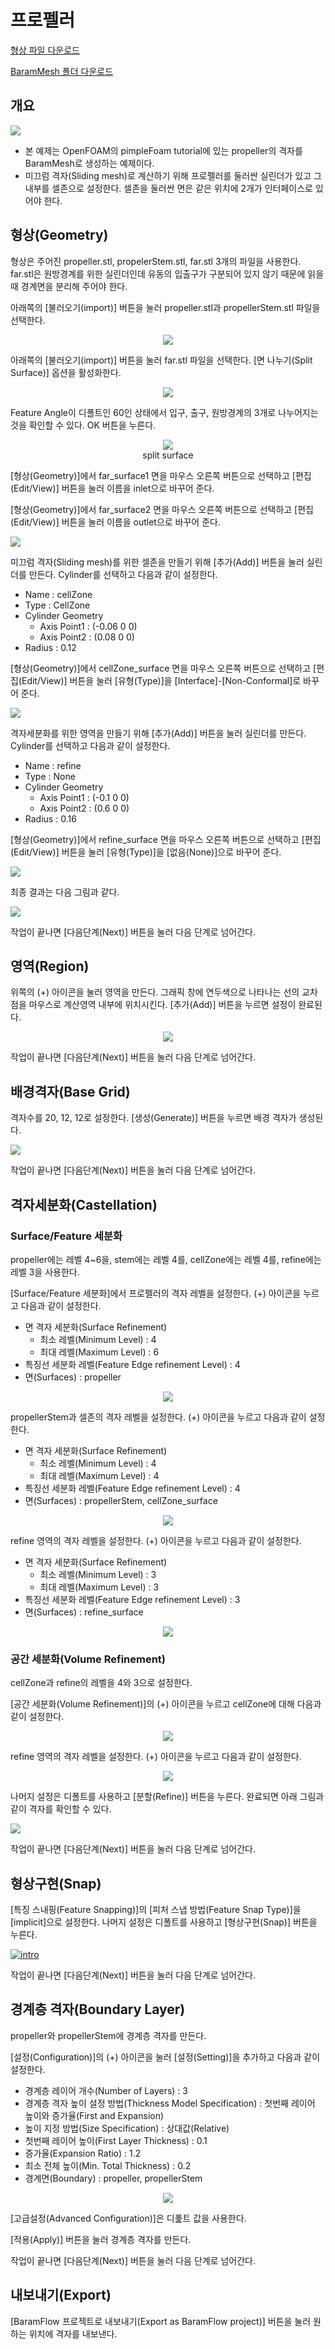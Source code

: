 # 프로펠러

[형상 파일 다운로드](https://drive.google.com/file/d/1Y0-PdoUDE6MFPLRlPVwE1Q54BMvOkn2N/view?usp=sharing) 

[BaramMesh 폴더 다운로드](https://drive.google.com/file/d/1_q807VRQmB4kM47IfswJOvukThvjwI9X/view?usp=sharing)

## 개요 

[![](https://github.com/nextfoam/baram-pages/raw/main/screenshots/propeller/intro.png)](https://github.com/nextfoam/baram-pages/raw/main/screenshots/propeller/intro.png)

* 본 예제는 OpenFOAM의 pimpleFoam tutorial에 있는 propeller의 격자를 BaramMesh로 생성하는 예제이다.
* 미끄럼 격자(Sliding mesh)로 계산하기 위해 프로펠러를 둘러싼 실린더가 있고 그 내부를 셀존으로 설정한다. 셀존을 둘러싼 면은 같은 위치에 2개가 인터페이스로 있어야 한다.

## 형상(Geometry)

형상은 주어진 propeller.stl, propelerStem.stl, far.stl 3개의 파일을 사용한다. far.stl은 원방경계를 위한 실린더인데 유동의 입출구가 구분되어 있지 않기 때문에 읽을 때 경계면을 분리해 주어야 한다. 

아래쪽의 [불러오기(import)] 버튼을 눌러 propeller.stl과 propellerStem.stl 파일을 선택한다.

<p align='center'>
    <img src="https://github.com/nextfoam/baram-pages/raw/main/screenshots/mesh/propeller/importSTL.png">
    <br>
</p>

아래쪽의 [불러오기(import)] 버튼을 눌러 far.stl 파일을 선택한다. [면 나누기(Split Surface)] 옵션을 활성화한다.

<p align='center'>
    <img src="https://github.com/nextfoam/baram-pages/raw/main/screenshots/mesh/propeller/importSTL1.png">
    <br> 
</p>

Feature Angle이 디폴트인 60인 상태에서 입구, 출구, 원방경계의 3개로 나누어지는 것을 확인할 수 있다. OK 버튼을 누른다. 

<p align='center'>
    <img src="https://github.com/nextfoam/baram-pages/raw/main/screenshots/mesh/propeller/importSTL2.png"  >
    <br> split surface
</p>

[형상(Geometry)]에서 far_surface1 면을 마우스 오른쪽 버튼으로 선택하고 [편집(Edit/View)] 버튼을 눌러 이름을 inlet으로 바꾸어 준다.

[형상(Geometry)]에서 far_surface2 면을 마우스 오른쪽 버튼으로 선택하고 [편집(Edit/View)] 버튼을 눌러 이름을 outlet으로 바꾸어 준다.

[![](https://github.com/nextfoam/baram-pages/raw/main/screenshots/mesh/propeller/geom.png)](https://github.com/nextfoam/baram-pages/raw/main/screenshots/mesh/propeller/geom.png)

미끄럼 격자(Sliding mesh)를 위한 셀존을 만들기 위해 [추가(Add)] 버튼을 눌러 실린더를 만든다. Cylinder를 선택하고 다음과 같이 설정한다.

+ Name : cellZone
+ Type : CellZone
+ Cylinder Geometry
    + Axis Point1 : (-0.06 0 0)
    + Axis Point2 : (0.08 0 0) 
+ Radius : 0.12

[형상(Geometry)]에서 cellZone\_surface 면을 마우스 오른쪽 버튼으로 선택하고 [편집(Edit/View)] 버튼을 눌러 [유형(Type)]을 [Interface]-[Non-Conformal]로 바꾸어 준다.

[![](https://github.com/nextfoam/baram-pages/raw/main/screenshots/mesh/propeller/cellZone.png)](https://github.com/nextfoam/baram-pages/raw/main/screenshots/mesh/propeller/cellZone.png)

격자세분화를 위한 영역을 만들기 위해 [추가(Add)] 버튼을 눌러 실린더를 만든다. Cylinder를 선택하고 다음과 같이 설정한다.

+ Name : refine
+ Type : None
+ Cylinder Geometry
    + Axis Point1 : (-0.1 0 0)
    + Axis Point2 : (0.6 0 0) 
+ Radius : 0.16

[형상(Geometry)]에서 refine\_surface 면을 마우스 오른쪽 버튼으로 선택하고 [편집(Edit/View)] 버튼을 눌러 [유형(Type)]을 [없음(None)]으로 바꾸어 준다.

[![](https://github.com/nextfoam/baram-pages/raw/main/screenshots/mesh/propeller/refine.png)](https://github.com/nextfoam/baram-pages/raw/main/screenshots/mesh/propeller/refine.png)

최종 결과는 다음 그림과 같다.

[![](https://github.com/nextfoam/baram-pages/raw/main/screenshots/mesh/propeller/geom1.png)](https://github.com/nextfoam/baram-pages/raw/main/screenshots/mesh/propeller/geom1.png)

작업이 끝나면 [다음단계(Next)] 버튼을 눌러 다음 단계로 넘어간다.

<!-------------------------------------------------------------------------------------------------->
## 영역(Region)

위쪽의 (+) 아이콘을 눌러 영역을 만든다. 그래픽 창에 연두색으로 나타나는 선의 교차점을 마우스로 계산영역 내부에 위치시킨다. [추가(Add)] 버튼을 누르면 설정이 완료된다.

<p align='center'>
    <img src="https://github.com/nextfoam/baram-pages/raw/main/screenshots/mesh/propeller/region.png"  >
    <br> 
</p>

작업이 끝나면 [다음단계(Next)] 버튼을 눌러 다음 단계로 넘어간다.

<!-------------------------------------------------------------------------------------------------->
## 배경격자(Base Grid)

격자수를 20, 12, 12로 설정한다. [생성(Generate)] 버튼을 누르면 배경 격자가 생성된다.

[![](https://github.com/nextfoam/baram-pages/raw/main/screenshots/mesh/propeller/baseGrid.png)](https://github.com/nextfoam/baram-pages/raw/main/screenshots/mesh/propeller/baseGrid.png)


작업이 끝나면 [다음단계(Next)] 버튼을 눌러 다음 단계로 넘어간다.

<!-------------------------------------------------------------------------------------------------->
## 격자세분화(Castellation)

### Surface/Feature 세분화

propeller에는 레벨 4~6을, stem에는 레벨 4를, cellZone에는 레벨 4를, refine에는 레벨 3을 사용한다.

[Surface/Feature 세분화]에서 프로펠러의 격자 레벨을 설정한다. (+) 아이콘을 누르고 다음과 같이 설정한다.

+ 면 격자 세분화(Surface Refinement)
    + 최소 레벨(Minimum Level) : 4
    + 최대 레벨(Maximum Level) : 6
+ 특징선 세분화 레벨(Feature Edge refinement Level) : 4
+ 면(Surfaces) : propeller

<p align='center'>
    <img src="https://github.com/nextfoam/baram-pages/raw/main/screenshots/mesh/propeller/propeller_refine_propeller.png"  >
    <br> 
</p>

propellerStem과 셀존의 격자 레벨을 설정한다. (+) 아이콘을 누르고 다음과 같이 설정한다.

+ 면 격자 세분화(Surface Refinement)
    + 최소 레벨(Minimum Level) : 4
    + 최대 레벨(Maximum Level) : 4
+ 특징선 세분화 레벨(Feature Edge refinement Level) : 4
+ 면(Surfaces) : propellerStem, cellZone\_surface

<p align='center'>
    <img src="https://github.com/nextfoam/baram-pages/raw/main/screenshots/mesh/propeller/propeller_refine_stem.png"  >
    <br> 
</p>

refine 영역의 격자 레벨을 설정한다. (+) 아이콘을 누르고 다음과 같이 설정한다.

+ 면 격자 세분화(Surface Refinement)
    + 최소 레벨(Minimum Level) : 3
    + 최대 레벨(Maximum Level) : 3
+ 특징선 세분화 레벨(Feature Edge refinement Level) : 3
+ 면(Surfaces) : refine\_surface

<p align='center'>
    <img src="https://github.com/nextfoam/baram-pages/raw/main/screenshots/mesh/propeller/propeller_refine_refine.png"  >
    <br> 
</p>

### 공간 세분화(Volume Refinement)

cellZone과 refine의 레벨을 4와 3으로 설정한다.

[공간 세분화(Volume Refinement)]의 (+) 아이콘을 누르고 cellZone에 대해 다음과 같이 설정한다. 

<p align='center'>
    <img src="https://github.com/nextfoam/baram-pages/raw/main/screenshots/mesh/propeller/propeller_refine_v1.png"  >
    <br> 
</p>

refine 영역의 격자 레벨을 설정한다. (+) 아이콘을 누르고 다음과 같이 설정한다.

<p align='center'>
    <img src="https://github.com/nextfoam/baram-pages/raw/main/screenshots/mesh/propeller/propeller_refine_v2.png"  >
    <br> 
</p>

나머지 설정은 디폴트를 사용하고 [분할(Refine)] 버튼을 누른다. 완료되면 아래 그림과 같이 격자를 확인할 수 있다.

[![](https://github.com/nextfoam/baram-pages/raw/main/screenshots/mesh/propeller/refineResult.png "")](https://github.com/nextfoam/baram-pages/raw/main/screenshots/mesh/propeller/refineResult.png)

작업이 끝나면 [다음단계(Next)] 버튼을 눌러 다음 단계로 넘어간다.

<!-------------------------------------------------------------------------------------------------->
## 형상구현(Snap)

[특징 스내핑(Feature Snapping)]의 [피처 스냅 방법(Feature Snap Type)]을 [implicit]으로 설정한다. 나머지 설정은 디폴트를 사용하고 [형상구현(Snap)] 버튼을 누른다.

[![intro](https://github.com/nextfoam/baram-pages/raw/main/screenshots/mesh/propeller/snap.png "")](https://github.com/nextfoam/baram-pages/raw/main/screenshots/mesh/propeller/snap.png)

작업이 끝나면 [다음단계(Next)] 버튼을 눌러 다음 단계로 넘어간다.

<!-------------------------------------------------------------------------------------------------->
## 경계층 격자(Boundary Layer)

propeller와 propellerStem에 경계층 격자를 만든다.

[설정(Configuration)]의 (+) 아이콘을 눌러 [설정(Setting)]을 추가하고 다음과 같이 설정한다.

+ 경계층 레이어 개수(Number of Layers) : 3
+ 경계층 격자 높이 설정 방법(Thickness Model Specification) : 첫번째 레이어 높이와 증가율(First and Expansion)
+ 높이 지정 방법(Size Specification) : 상대값(Relative)
+ 첫번째 레이어 높이(First Layer Thickness) : 0.1
+ 증가율(Expansion Ratio) : 1.2
+ 최소 전체 높이(Min. Total Thickness) : 0.2
+ 경계면(Boundary) : propeller, propellerStem

<p align='center'>
    <img src="https://github.com/nextfoam/baram-pages/raw/main/screenshots/mesh/propeller/layer.png"  >
    <br> 
</p>

[고급설정(Advanced Configuration)]은 디폹트 값을 사용한다.

[적용(Apply)] 버튼을 눌러 경계층 격자를 만든다.

작업이 끝나면 [다음단계(Next)] 버튼을 눌러 다음 단계로 넘어간다.

<!-------------------------------------------------------------------------------------------------->
## 내보내기(Export)

[BaramFlow 프로젝트로 내보내기(Export as BaramFlow project)] 버튼을 눌러 원하는 위치에 격자를 내보낸다.


